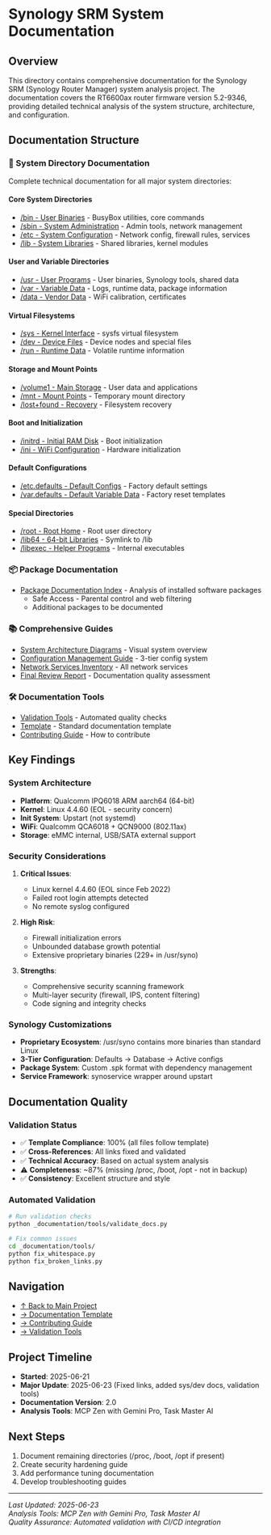 # Synology SRM System Documentation

## Overview
This directory contains comprehensive documentation for the Synology SRM (Synology Router Manager) system analysis project. The documentation covers the RT6600ax router firmware version 5.2-9346, providing detailed technical analysis of the system structure, architecture, and configuration.

## Documentation Structure

### 📁 System Directory Documentation
Complete technical documentation for all major system directories:

#### Core System Directories
- [/bin - User Binaries](structure/bin.md) - BusyBox utilities, core commands
- [/sbin - System Administration](structure/sbin.md) - Admin tools, network management
- [/etc - System Configuration](structure/etc.md) - Network config, firewall rules, services
- [/lib - System Libraries](structure/lib.md) - Shared libraries, kernel modules

#### User and Variable Directories
- [/usr - User Programs](structure/usr.md) - User binaries, Synology tools, shared data
- [/var - Variable Data](structure/var.md) - Logs, runtime data, package information
- [/data - Vendor Data](structure/data.md) - WiFi calibration, certificates

#### Virtual Filesystems
- [/sys - Kernel Interface](structure/sys.md) - sysfs virtual filesystem
- [/dev - Device Files](structure/dev.md) - Device nodes and special files
- [/run - Runtime Data](structure/run.md) - Volatile runtime information

#### Storage and Mount Points
- [/volume1 - Main Storage](structure/volume1.md) - User data and applications
- [/mnt - Mount Points](structure/mnt.md) - Temporary mount directory
- [/lost+found - Recovery](structure/lost+found.md) - Filesystem recovery

#### Boot and Initialization
- [/initrd - Initial RAM Disk](structure/initrd.md) - Boot initialization
- [/ini - WiFi Configuration](structure/ini.md) - Hardware initialization

#### Default Configurations
- [/etc.defaults - Default Configs](structure/etc.defaults.md) - Factory default settings
- [/var.defaults - Default Variable Data](structure/var.defaults.md) - Factory reset templates

#### Special Directories
- [/root - Root Home](structure/root.md) - Root user directory
- [/lib64 - 64-bit Libraries](structure/lib64.md) - Symlink to /lib
- [/libexec - Helper Programs](structure/libexec.md) - Internal executables

### 📦 Package Documentation
- [Package Documentation Index](packages/index.md) - Analysis of installed software packages
  - Safe Access - Parental control and web filtering
  - Additional packages to be documented

### 📚 Comprehensive Guides
- [System Architecture Diagrams](system_architecture_diagrams.md) - Visual system overview
- [Configuration Management Guide](configuration_management_guide.md) - 3-tier config system
- [Network Services Inventory](network_services_inventory.md) - All network services
- [Final Review Report](final_review_report.md) - Documentation quality assessment

### 🛠️ Documentation Tools
- [Validation Tools](tools/README.md) - Automated quality checks
- [Template](TEMPLATE.md) - Standard documentation template
- [Contributing Guide](CONTRIBUTING.md) - How to contribute

## Key Findings

### System Architecture
- **Platform**: Qualcomm IPQ6018 ARM aarch64 (64-bit)
- **Kernel**: Linux 4.4.60 (EOL - security concern)
- **Init System**: Upstart (not systemd)
- **WiFi**: Qualcomm QCA6018 + QCN9000 (802.11ax)
- **Storage**: eMMC internal, USB/SATA external support

### Security Considerations
1. **Critical Issues**:
   - Linux kernel 4.4.60 (EOL since Feb 2022)
   - Failed root login attempts detected
   - No remote syslog configured
   
2. **High Risk**:
   - Firewall initialization errors
   - Unbounded database growth potential
   - Extensive proprietary binaries (229+ in /usr/syno)

3. **Strengths**:
   - Comprehensive security scanning framework
   - Multi-layer security (firewall, IPS, content filtering)
   - Code signing and integrity checks

### Synology Customizations
- **Proprietary Ecosystem**: /usr/syno contains more binaries than standard Linux
- **3-Tier Configuration**: Defaults → Database → Active configs
- **Package System**: Custom .spk format with dependency management
- **Service Framework**: synoservice wrapper around upstart

## Documentation Quality

### Validation Status
- ✅ **Template Compliance**: 100% (all files follow template)
- ✅ **Cross-References**: All links fixed and validated
- ✅ **Technical Accuracy**: Based on actual system analysis
- ⚠️ **Completeness**: ~87% (missing /proc, /boot, /opt - not in backup)
- ✅ **Consistency**: Excellent structure and style

### Automated Validation
```bash
# Run validation checks
python _documentation/tools/validate_docs.py

# Fix common issues
cd _documentation/tools/
python fix_whitespace.py
python fix_broken_links.py
```

## Navigation
- [↑ Back to Main Project](../README.md)
- [→ Documentation Template](TEMPLATE.md)
- [→ Contributing Guide](CONTRIBUTING.md)
- [→ Validation Tools](tools/README.md)

## Project Timeline
- **Started**: 2025-06-21
- **Major Update**: 2025-06-23 (Fixed links, added sys/dev docs, validation tools)
- **Documentation Version**: 2.0
- **Analysis Tools**: MCP Zen with Gemini Pro, Task Master AI

## Next Steps
1. Document remaining directories (/proc, /boot, /opt if present)
2. Create security hardening guide
3. Add performance tuning documentation
4. Develop troubleshooting guides

---
*Last Updated: 2025-06-23*  
*Analysis Tools: MCP Zen with Gemini Pro, Task Master AI*  
*Quality Assurance: Automated validation with CI/CD integration*